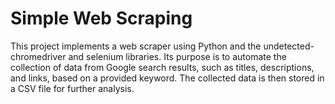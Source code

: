 # Simple Web Scraping
 This project implements a web scraper using Python and the undetected-chromedriver and selenium libraries. Its purpose is to automate the collection of data from Google search results, such as titles, descriptions, and links, based on a provided keyword. The collected data is then stored in a CSV file for further analysis.
